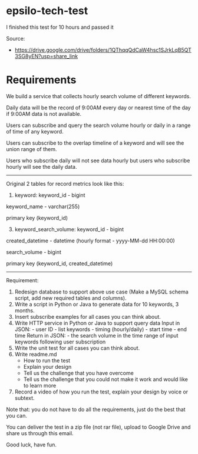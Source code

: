 # epsilo-tech-test

I finished this test for 10 hours and passed it

Source:
- https://drive.google.com/drive/folders/1QThqqQdCaW4hsc1SJrkLqB5QT3SG8yEN?usp=share_link


# Requirements

We build a service that collects hourly search volume of different keywords.

Daily data will be the record of 9:00AM every day or nearest time of the day if 9:00AM data is not available.

Users can subscribe and query the search volume hourly or daily in a range of time of any keyword.

Users can subscribe to the overlap timeline of a keyword and will see the union range of them.

Users who subscribe daily will not see data hourly but users who subscribe hourly will see the daily data.

---------------------

Original 2 tables for record metrics look like this:

1. keyword:
keyword_id - bigint

keyword_name - varchar(255)

primary key (keyword_id)

3. keyword_search_volume:
keyword_id - bigint

created_datetime - datetime (hourly format - yyyy-MM-dd HH:00:00)

search_volume - bigint

primary key (keyword_id, created_datetime)

---------------------

Requirement:
1. Redesign database to support above use case (Make a MySQL schema script, add new required tables and columns).
2. Write a script in Python or Java to generate data for 10 keywords, 3 months.
3. Insert subscribe examples for all cases you can think about.
4. Write HTTP service in Python or Java to support query data
    Input in JSON:
        - user ID
        - list keywords
        - timing (hourly/daily)
        - start time
        - end time
    Return in JSON:
        - the search volume in the time range of input keywords following user subscription
5. Write the unit test for all cases you can think about.
6. Write readme.md
    - How to run the test
    - Explain your design
    - Tell us the challenge that you have overcome
    - Tell us the challenge that you could not make it work and would like to learn more
7. Record a video of how you run the test, explain your design by voice or subtext.

Note that: you do not have to do all the requirements, just do the best that you can.

You can deliver the test in a zip file (not rar file), upload to Google Drive and share us through this email.

Good luck, have fun.
